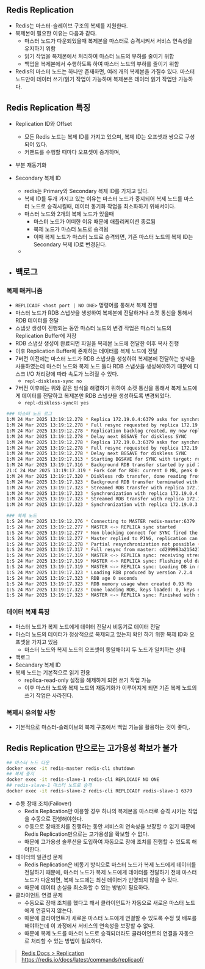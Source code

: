 ## Redis Replication
- Redis는 마스터-슬레이브 구조의 복제를 지원한다.
- 복제본이 필요한 이유는 다음과 같다.
  - 마스터 노드가 다운되었을때 복제본을 마스터로 승격시켜서 서비스 연속성을 유지하기 위함
  - 읽기 작업을 복제본에서 처리하여 마스터 노드의 부하를 줄이기 위함
  - 백업을 복제본에서 수행하도록 하여 마스터 노드의 부하를 줄이기 위함
- Redis의 마스터 노드는 하나만 존재하면, 여러 개의 복제본을 가질수 있다. 마스터 노드만이 데이터 쓰기/읽기 작업이 가능하며 복제본은 데이터 읽기 작업만 가능하다.

## Redis Replication 특징

- Replication ID와 Offset
  
  - 모든 Redis 노드는 복제 ID를 가지고 있으며, 복제 ID는 오프셋과 쌍으로 구성되어 있다.
  - 커맨드를 수행할 때마다 오프셋이 증가하며, 

- 부분 재동기화

- Secondary 복제 ID
  - redis는 Primary와 Secondary 복제 ID를 가지고 있다.
  - 복제 ID를 두개 가지고 있는 이유는 마스터 노드가 중지되어 복제 노드를 마스터 노드로 승격시킬때, 데이터 동기화 작업을 최소화하기 위해서이다.
  - 마스터 노드와 2개의 복제 노드가 있을때
    - 마스터 노드가 어떠한 이유 때문에 애플리케이션 종료됨
    - 복제 노드가 마스터 노드로 승격됨
    - 이때 복제 노드가 마스터 노드로 승격되면, 기존 마스터 노드의 복제 ID는 Secondary 복제 ID로 변경된다.
  - 
- 백로그
  - 
### 복제 매커니즘
  - `REPLICAOF <host port | NO ONE>` 명령어를 통해서 복제 진행
  - 마스터 노드가 RDB 스냅샷을 생성하여 복제본에 전달하거나 소켓 통신을 통해서 RDB 데이터를 전달
  - 스냅샷 생성이 진행되는 동안 마스터 노드의 변경 작업은 마스터 노드의 Replication Buffer에 저장
  - RDB 스냅샷 생성이 완료되면 파일을 복제본 노드에 전달한 이후 복사 진행
  - 이후 Replication Buffer에 존재하는 데이터를 복제 노드에 전달
- 7버전 이전에는 마스터 노드가 RDB 스냅샷을 생성하여 복제본에 전달하는 방식을 사용하였는데 마스터 노드와 복제 노드 둘다 RDB 스냅샷을 생성해야하기 때문에 디스크 I/O 처리량에 따라 속도가 느려질 수 있다.
  - `repl-diskless-sync no`
- 7버전 이후에는 위와 같은 방식을 해결하기 위하여 소켓 통신을 통해서 복제 노드에게 데이터를 전달하고 복제본만 RDB 스냅샷을 생성하도록 변경되었다.
  - `repl-diskless-sync이 yes`
```sh
### 마스터 노드 로그
1:M 24 Mar 2025 13:19:12.278 * Replica 172.19.0.4:6379 asks for synchronization
1:M 24 Mar 2025 13:19:12.278 * Full resync requested by replica 172.19.0.4:6379
1:M 24 Mar 2025 13:19:12.278 * Replication backlog created, my new replication IDs are 'cd299983a215427129e00aed85b6592260d3c30d' and '0000000000000000000000000000000000000000'
1:M 24 Mar 2025 13:19:12.278 * Delay next BGSAVE for diskless SYNC
1:M 24 Mar 2025 13:19:12.278 * Replica 172.19.0.3:6379 asks for synchronization
1:M 24 Mar 2025 13:19:12.278 * Full resync requested by replica 172.19.0.3:6379
1:M 24 Mar 2025 13:19:12.278 * Delay next BGSAVE for diskless SYNC
1:M 24 Mar 2025 13:19:17.313 * Starting BGSAVE for SYNC with target: replicas sockets
1:M 24 Mar 2025 13:19:17.316 * Background RDB transfer started by pid 21
21:C 24 Mar 2025 13:19:17.319 * Fork CoW for RDB: current 0 MB, peak 0 MB, average 0 MB
1:M 24 Mar 2025 13:19:17.320 * Diskless rdb transfer, done reading from pipe, 2 replicas still up.
1:M 24 Mar 2025 13:19:17.323 * Background RDB transfer terminated with success
1:M 24 Mar 2025 13:19:17.323 * Streamed RDB transfer with replica 172.19.0.4:6379 succeeded (socket). Waiting for REPLCONF ACK from replica to enable streaming
1:M 24 Mar 2025 13:19:17.323 * Synchronization with replica 172.19.0.4:6379 succeeded
1:M 24 Mar 2025 13:19:17.323 * Streamed RDB transfer with replica 172.19.0.3:6379 succeeded (socket). Waiting for REPLCONF ACK from replica to enable streaming
1:M 24 Mar 2025 13:19:17.323 * Synchronization with replica 172.19.0.3:6379 succeeded

### 복제 노드
1:S 24 Mar 2025 13:19:12.276 * Connecting to MASTER redis-master:6379
1:S 24 Mar 2025 13:19:12.277 * MASTER <-> REPLICA sync started
1:S 24 Mar 2025 13:19:12.277 * Non blocking connect for SYNC fired the event.
1:S 24 Mar 2025 13:19:12.277 * Master replied to PING, replication can continue...
1:S 24 Mar 2025 13:19:12.278 * Partial resynchronization not possible (no cached master)
1:S 24 Mar 2025 13:19:17.317 * Full resync from master: cd299983a215427129e00aed85b6592260d3c30d:0
1:S 24 Mar 2025 13:19:17.319 * MASTER <-> REPLICA sync: receiving streamed RDB from master with EOF to disk
1:S 24 Mar 2025 13:19:17.319 * MASTER <-> REPLICA sync: Flushing old data
1:S 24 Mar 2025 13:19:17.319 * MASTER <-> REPLICA sync: Loading DB in memory
1:S 24 Mar 2025 13:19:17.323 * Loading RDB produced by version 7.2.4
1:S 24 Mar 2025 13:19:17.323 * RDB age 0 seconds
1:S 24 Mar 2025 13:19:17.323 * RDB memory usage when created 0.93 Mb
1:S 24 Mar 2025 13:19:17.323 * Done loading RDB, keys loaded: 0, keys expired: 0.
1:S 24 Mar 2025 13:19:17.323 * MASTER <-> REPLICA sync: Finished with success
```

### 데이터 복제 특징
- 마스터 노드가 복제 노드에게 데이터 전달시 비동기로 데이터 전달
- 마스터 노드의 데이터가 정상적으로 복제되고 있는지 확인 하기 위한 복제 ID와 오프셋을 가지고 있음
  - 마스터 노드와 복제 노드의 오프셋이 동일해야지 두 노드가 일치하는 상태
- 백로그
- Secandary 복제 ID
- 복제 노드는 기본적으로 읽기 전용
  - replica-read-only 설정을 해제하게 되면 쓰기 작업 가능
  - 이후 마스터 노드와 복제 노드의 재동기화가 이루어지게 되면 기존 복제 노드의 쓰기 작업은 사라진다.

### 복제시 유의할 사항
- 기본적으로 마스터-슬레이브의 복제 구조에서 백업 기능을 활용하는 것이 좋다,.


## Redis Replication 만으로는 고가용성 확보가 불가
```sh
## 마스터 노드 다운
docker exec -it redis-master redis-cli shutdown
## 복제 중지
docker exec -it redis-slave-1 redis-cli REPLICAOF NO ONE
## redis-slave-1 마스터 노드로 승격
docker exec -it redis-slave-2 redis-cli REPLICAOF redis-slave-1 6379
```

- 수동 장애 조치(Failover) 
  - Redis Replication만 이용할 경우 하나의 복제본을 마스터로 승격 시키는 작업을 수동으로 진행해야한다.
  - 수동으로 장애조치를 진행하는 동안 서비스의 연속성을 보장할 수 없기 때문에 Redis Replication만으로는 고가용성을 확보할 수 없다.
  - 때문에 고가용성 솔루션을 도입하여 자동으로 장애 조치를 진행할 수 있도록 해야한다.
- 데이터의 일관성 문제
  - Redis Replication은 비동기 방식으로 마스터 노드가 복제 노드에게 데이터를 전달하기 때문에, 마스터 노드가 복제 노드에게 데이터를 전달하기 전에 마스터 노드가 다운되면, 복제 노드에는 최신 데이터가 반영되지 않을 수 있다.
  - 때문에 데이터 손실을 최소화할 수 있는 방법이 필요하다.
- 클라이언트 연결 문제
  - 수동으로 장애 조치를 했다고 해서 클라이언트가 자동으로 새로운 마스터 노드에게 연결되지 않는다.
  - 때문에 클라이언트가 새로운 마스터 노드에게 연결할 수 있도록 수정 및 배포를 해야하는데 이 과정에서 서비스의 연속성을 보장할 수 없다.
  - 때문에 복제 노드를 마스터 노드로 승격되더라도 클라이언트의 연결을 자동으로 처리할 수 있는 방법이 필요하다.


> [Redis Docs > Replication](https://redis.io/docs/latest/operate/oss_and_stack/management/replication/)
> https://redis.io/docs/latest/commands/replicaof/